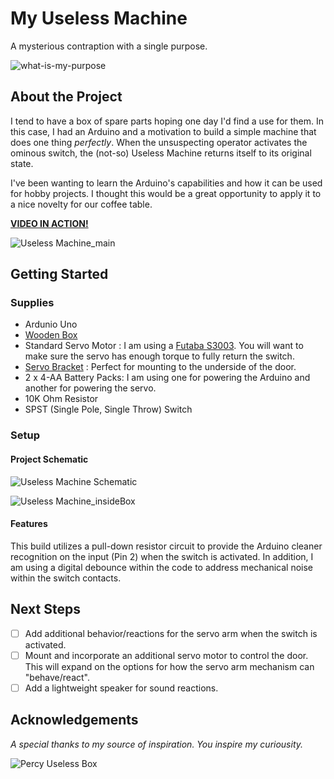 # My Useless Machine
A mysterious contraption with a single purpose.

![what-is-my-purpose](https://user-images.githubusercontent.com/15962563/190886483-8a41b292-ac67-48ad-af85-31dabe97b5ba.png)

## About the Project
I tend to have a box of spare parts hoping one day I'd find a use for them. In this case, I had an Arduino and a motivation to build a simple machine that does one thing *perfectly*. When the unsuspecting operator activates the ominous switch, the (not-so) Useless Machine returns itself to its original state. 

I've been wanting to learn the Arduino's capabilities and how it can be used for hobby projects. I thought this would be a great opportunity to apply it to a nice novelty for our coffee table.

[**VIDEO IN ACTION!**](https://youtube.com/shorts/QYdTbU0E2AE?feature=share)

![Useless Machine_main](https://user-images.githubusercontent.com/15962563/190889309-f7decbee-1d27-4654-83c6-d600c9b558a1.jpg)

## Getting Started
### Supplies
- Ardunio Uno
- [Wooden Box](https://www.michaels.com/wooden-box-by-artminds/10357776.html)
- Standard Servo Motor : I am using a [Futaba S3003](https://www.amazon.com/Futaba-FUTM0031-S3003-Standard-Servo/dp/B0015H2V72/). You will want to make sure the servo has enough torque to fully return the switch.
- [Servo Bracket](https://www.amazon.com/gp/product/B07PQ12TXS/) : Perfect for mounting to the underside of the door.
- 2 x 4-AA Battery Packs: I am using one for powering the Arduino and another for powering the servo. 
- 10K Ohm Resistor
- SPST (Single Pole, Single Throw) Switch

### Setup
#### Project Schematic ####
![Useless Machine Schematic](https://user-images.githubusercontent.com/15962563/190888256-2d461236-8c5b-40c9-81d2-9f7f4ce36a88.png)

![Useless Machine_insideBox](https://user-images.githubusercontent.com/15962563/190889304-1dc83427-7704-4b44-96e2-efa837210e5a.jpg)

#### Features ####
This build utilizes a pull-down resistor circuit to provide the Arduino cleaner recognition on the input (Pin 2) when the switch is activated. In addition, I am using a digital debounce within the code to address mechanical noise within the switch contacts.

## Next Steps ##
- [ ] Add additional behavior/reactions for the servo arm when the switch is activated. 
- [ ] Mount and incorporate an additional servo motor to control the door. This will expand on the options for how the servo arm mechanism can "behave/react".
- [ ] Add a lightweight speaker for sound reactions.

## Acknowledgements ###
*A special thanks to my source of inspiration. You inspire my curiousity.*

![Percy Useless Box](https://user-images.githubusercontent.com/15962563/190889735-faf2587e-542d-499a-a450-f3c3591e5a18.png)
